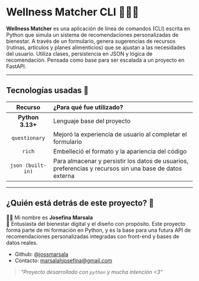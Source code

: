 # Wellness Matcher CLI 🌱🧘‍♀️ 

**Wellness Matcher**  es una aplicación de línea de comandos (CLI) escrita en Python que simula un sistema de recomendaciones personalizadas de bienestar. A través de un formulario, genera sugerencias de recursos (rutinas, artículos y planes alimenticios) que se ajustan a las necesidades del usuario. Utiliza clases, persistencia en JSON y lógica de recomendación. Pensada como base para ser escalada a un proyecto en FastAPI.

---

## Tecnologías usadas 💾

| Recurso      | ¿Para qué fue utilizado?        | 
|:--------------:|:------------------|
| **Python 3.13+** | Lenguaje base del proyecto | 
| `questionary` | Mejoró la experiencia de usuario al completar el formulario |
| `rich` | Embelleció el formato y la apariencia del código |
| `json (built-in)`	| Para almacenar y persistir los datos de usuarios, preferencias y recursos sin una base de datos externa |

---

## ¿Quién está detrás de este proyecto? 🌷

👩‍💻 Mi nombre es **Josefina Marsala**  
💼 Entusiasta del bienestar digital y el diseño con propósito. Este proyecto forma parte de mi formación en Python, y es la base para una futura API de recomendaciones personalizadas integradas con front-end y bases de datos reales.

  - Github: [@jossmarsala](https://github.com/jossmarsala)  
  - Contacto: marsalahjosefina@gmail.com

> _"Proyecto desarrollado con `python` y mucha intención <3"_ 
